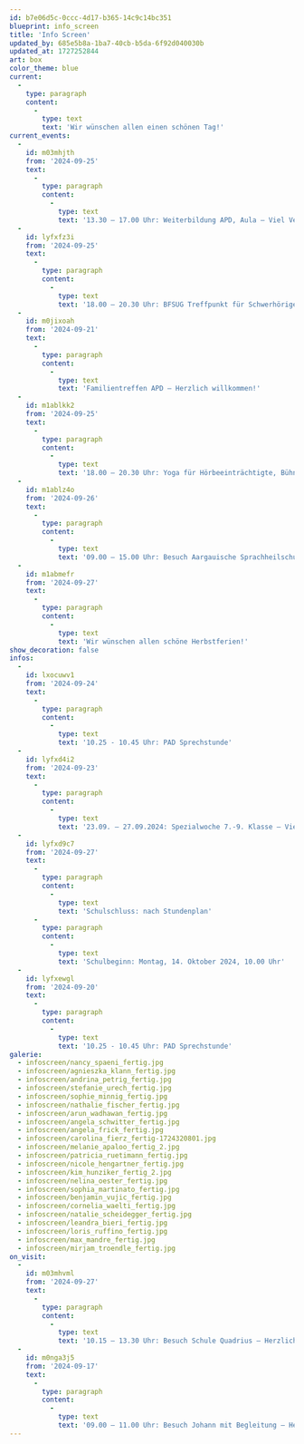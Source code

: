 ```yaml
---
id: b7e06d5c-0ccc-4d17-b365-14c9c14bc351
blueprint: info_screen
title: 'Info Screen'
updated_by: 685e5b8a-1ba7-40cb-b5da-6f92d040030b
updated_at: 1727252844
art: box
color_theme: blue
current:
  -
    type: paragraph
    content:
      -
        type: text
        text: 'Wir wünschen allen einen schönen Tag!'
current_events:
  -
    id: m03mhjth
    from: '2024-09-25'
    text:
      -
        type: paragraph
        content:
          -
            type: text
            text: '13.30 – 17.00 Uhr: Weiterbildung APD, Aula – Viel Vergnügen!'
  -
    id: lyfxfz3i
    from: '2024-09-25'
    text:
      -
        type: paragraph
        content:
          -
            type: text
            text: '18.00 – 20.30 Uhr: BFSUG Treffpunkt für Schwerhörige – Herzlich willkommen!'
  -
    id: m0jixoah
    from: '2024-09-21'
    text:
      -
        type: paragraph
        content:
          -
            type: text
            text: 'Familientreffen APD – Herzlich willkommen!'
  -
    id: m1ablkk2
    from: '2024-09-25'
    text:
      -
        type: paragraph
        content:
          -
            type: text
            text: '18.00 – 20.30 Uhr: Yoga für Hörbeeinträchtigte, Bühne – Viel Vergnügen!'
  -
    id: m1ablz4o
    from: '2024-09-26'
    text:
      -
        type: paragraph
        content:
          -
            type: text
            text: '09.00 – 15.00 Uhr: Besuch Aargauische Sprachheilschule, Aula – Herzlich willkommen!'
  -
    id: m1abmefr
    from: '2024-09-27'
    text:
      -
        type: paragraph
        content:
          -
            type: text
            text: 'Wir wünschen allen schöne Herbstferien!'
show_decoration: false
infos:
  -
    id: lxocuwv1
    from: '2024-09-24'
    text:
      -
        type: paragraph
        content:
          -
            type: text
            text: '10.25 - 10.45 Uhr: PAD Sprechstunde'
  -
    id: lyfxd4i2
    from: '2024-09-23'
    text:
      -
        type: paragraph
        content:
          -
            type: text
            text: '23.09. – 27.09.2024: Spezialwoche 7.-9. Klasse – Viel Vergnügen!'
  -
    id: lyfxd9c7
    from: '2024-09-27'
    text:
      -
        type: paragraph
        content:
          -
            type: text
            text: 'Schulschluss: nach Stundenplan'
      -
        type: paragraph
        content:
          -
            type: text
            text: 'Schulbeginn: Montag, 14. Oktober 2024, 10.00 Uhr'
  -
    id: lyfxewgl
    from: '2024-09-20'
    text:
      -
        type: paragraph
        content:
          -
            type: text
            text: '10.25 - 10.45 Uhr: PAD Sprechstunde'
galerie:
  - infoscreen/nancy_spaeni_fertig.jpg
  - infoscreen/agnieszka_klann_fertig.jpg
  - infoscreen/andrina_petrig_fertig.jpg
  - infoscreen/stefanie_urech_fertig.jpg
  - infoscreen/sophie_minnig_fertig.jpg
  - infoscreen/nathalie_fischer_fertig.jpg
  - infoscreen/arun_wadhawan_fertig.jpg
  - infoscreen/angela_schwitter_fertig.jpg
  - infoscreen/angela_frick_fertig.jpg
  - infoscreen/carolina_fierz_fertig-1724320801.jpg
  - infoscreen/melanie_apaloo_fertig_2.jpg
  - infoscreen/patricia_ruetimann_fertig.jpg
  - infoscreen/nicole_hengartner_fertig.jpg
  - infoscreen/kim_hunziker_fertig_2.jpg
  - infoscreen/nelina_oester_fertig.jpg
  - infoscreen/sophia_martinato_fertig.jpg
  - infoscreen/benjamin_vujic_fertig.jpg
  - infoscreen/cornelia_waelti_fertig.jpg
  - infoscreen/natalie_scheidegger_fertig.jpg
  - infoscreen/leandra_bieri_fertig.jpg
  - infoscreen/loris_ruffino_fertig.jpg
  - infoscreen/max_mandre_fertig.jpg
  - infoscreen/mirjam_troendle_fertig.jpg
on_visit:
  -
    id: m03mhvml
    from: '2024-09-27'
    text:
      -
        type: paragraph
        content:
          -
            type: text
            text: '10.15 – 13.30 Uhr: Besuch Schule Quadrius – Herzlich willkommen!'
  -
    id: m0nga3j5
    from: '2024-09-17'
    text:
      -
        type: paragraph
        content:
          -
            type: text
            text: '09.00 – 11.00 Uhr: Besuch Johann mit Begleitung – Herzlich willkommen!'
---
```

